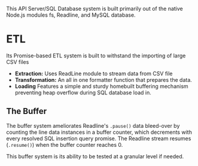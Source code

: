 
This API Server/SQL Database system is built primarily out of the native Node.js modules fs, Readline, and MySQL database.


# **ETL**

Its Promise-based ETL system is built to withstand the importing of large CSV files

- **Extraction:** Uses ReadLine module to stream data from CSV file
- **Transformation:**  An all in one formatter function that prepares the data.
- **Loading**  Features a simple and sturdy homebuilt buffering mechanism preventing heap overflow during SQL database load in.


## The Buffer
The buffer system ameliorates Readline's `.pause()` data bleed-over by counting the line data instances in a buffer counter, which decrements with every resolved SQL insertion query promise.  The Readline stream resumes (`.resume()`) when the buffer counter reaches 0.

This buffer system is its ability to be tested at a granular level if needed.
